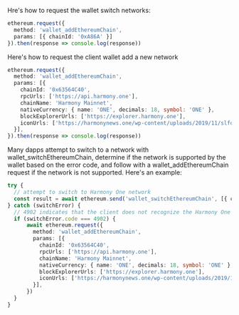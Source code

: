 Hre's how to request the wallet switch networks:

```typescript
ethereum.request({
  method: 'wallet_addEthereumChain',
  params: [{ chainId: '0xA86A' }]
}).then(response => console.log(response))
```
Here's how to request the client wallet add a new network

```typescript
ethereum.request({
  method: 'wallet_addEthereumChain',
  params: [{
    chainId: '0x63564C40',
    rpcUrls: ['https://api.harmony.one'],
    chainName: 'Harmony Mainnet',
    nativeCurrency: { name: 'ONE', decimals: 18, symbol: 'ONE' },
    blockExplorerUrls: ['https://explorer.harmony.one'],
    iconUrls: ['https://harmonynews.one/wp-content/uploads/2019/11/slfdjs.png'],
  }],
}).then(response => console.log(response))
```

Many dapps attempt to switch to a network with wallet_switchEthereumChain, determine if the network is supported by the wallet based on the error code, and follow with a wallet_addEthereumChain request if the network is not supported. Here's an example:

```typescript
try {
  // attempt to switch to Harmony One network
  const result = await ethereum.send('wallet_switchEthereumChain', [{ chainId: `0x63564C40` }])
} catch (switchError) {
  // 4902 indicates that the client does not recognize the Harmony One network
  if (switchError.code === 4902) {
      await ethereum.request({
        method: 'wallet_addEthereumChain',
        params: [{
          chainId: '0x63564C40',
          rpcUrls: ['https://api.harmony.one'],
          chainName: 'Harmony Mainnet',
          nativeCurrency: { name: 'ONE', decimals: 18, symbol: 'ONE' },
          blockExplorerUrls: ['https://explorer.harmony.one'],
          iconUrls: ['https://harmonynews.one/wp-content/uploads/2019/11/slfdjs.png'],
        }],
      })
  }
}
```
